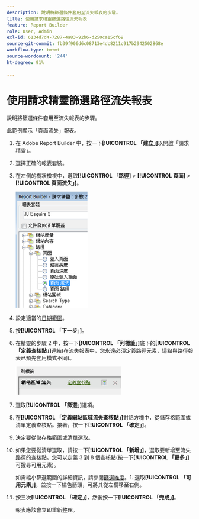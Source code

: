```yaml
---
description: 說明將篩選條件套用至流失報表的步驟。
title: 使用請求精靈篩選路徑流失報表
feature: Report Builder
role: User, Admin
exl-id: 6134d7d4-7287-4a83-92b6-d250ca15cf69
source-git-commit: fb39f906d6c08713e4dc8211c917b2942502868e
workflow-type: tm+mt
source-wordcount: '244'
ht-degree: 91%

---
```


# 使用請求精靈篩選路徑流失報表

說明將篩選條件套用至流失報表的步驟。

此範例顯示「頁面流失」報表。

1. 在 Adobe Report Builder 中，按一下&#x200B;**[!UICONTROL 「建立」]**&#x200B;以開啟「請求精靈」。
1. 選擇正確的報表套裝。
1. 在左側的樹狀檢視中，選取&#x200B;**[!UICONTROL 「路徑]** > **[!UICONTROL 頁面]** > **[!UICONTROL 頁面流失」]**。

   ![顯示Report Builder目錄Windows樹狀檢視的熒幕擷圖。 已選取「頁面流失」 。](assets/page_fallout.png)

1. 設定適當的[日期範圍](/help/analyze/report-builder/data-requests/configuring-report-dates/custom-calendar.md)。
1. 按&#x200B;**[!UICONTROL 「下一步」]**。
1. 在精靈的步驟 2 中，按一下&#x200B;**[!UICONTROL 「列標籤」]**&#x200B;底下的&#x200B;**[!UICONTROL 「定義查核點」]**&#x200B;連結(在流失報表中，您永遠必須定義路徑元素，這點與路徑報表已預先套用模式不同)。

   ![顯示「定義查核點」連結的熒幕擷圖。](assets/define_checkpoints.png)

1. 選取&#x200B;**[!UICONTROL 「篩選」]**&#x200B;選項。

1. 在&#x200B;**[!UICONTROL 「定義網站區域流失查核點」]**&#x200B;對話方塊中，從儲存格範圍或清單定義查核點。接著，按一下&#x200B;**[!UICONTROL 「確定」]**。
1. 決定要從儲存格範圍或清單選取。
1. 如果您要從清單選取，請按一下&#x200B;**[!UICONTROL 「新增」]**，選取要新增至流失路徑的查核點。您可以定義 3 到 8 個查核點(按一下&#x200B;**[!UICONTROL 「更多」]**&#x200B;可搜尋可用元素)。

   如需縮小篩選範圍的詳細資訊，請參閱[篩選維度](/help/analyze/report-builder/layout/c-filter-dimensions/filter-dimensions.md)。1. 選取&#x200B;**[!UICONTROL 「可用元素」]**，並按一下橘色箭頭，可將其從左欄移至右側。
1. 按三次&#x200B;**[!UICONTROL 「確定」]**，然後按一下&#x200B;**[!UICONTROL 「完成」]**。

   報表應該會立即重新整理。
